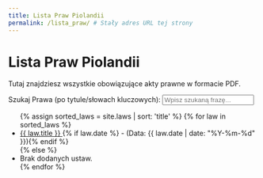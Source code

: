 ```yaml
---
title: Lista Praw Piolandii
permalink: /lista_praw/ # Stały adres URL tej strony
---
```


# Lista Praw Piolandii

Tutaj znajdziesz wszystkie obowiązujące akty prawne w formacie PDF.

<div class="search-container">
  <label for="law-search">Szukaj Prawa (po tytule/słowach kluczowych):</label>
  <input type="text" id="law-search" placeholder="Wpisz szukaną frazę...">
</div>

<ul id="law-list">
  {% assign sorted_laws = site.laws | sort: 'title' %}
  {% for law in sorted_laws %}
    <li data-keywords="{{ law.keywords | downcase }}"> <!-- Dodajemy słowa kluczowe do danych -->
      <a href="{{ law.pdf_url | relative_url }}" target="_blank">
        {{ law.title }}
      </a>
      {% if law.date %} - (Data: {{ law.date | date: "%Y-%m-%d" }}){% endif %}
    </li>
  {% else %}
    <li>Brak dodanych ustaw.</li>
  {% endfor %}
</ul>

<script>
  const searchInput = document.getElementById('law-search');
  const lawList = document.getElementById('law-list');
  const listItems = lawList.getElementsByTagName('li');

  searchInput.addEventListener('keyup', function() {
    const filter = searchInput.value.toLowerCase().trim();
    for (let i = 0; i < listItems.length; i++) {
      const item = listItems[i];
      const link = item.getElementsByTagName('a')[0];
      const keywords = item.getAttribute('data-keywords') || ''; // Pobieramy słowa kluczowe
      if (link) {
        const title = link.textContent || link.innerText;
        // Sprawdzamy czy fraza pasuje do tytułu LUB słów kluczowych
        if (title.toLowerCase().indexOf(filter) > -1 || keywords.indexOf(filter) > -1) {
          item.style.display = "";
        } else {
          item.style.display = "none";
        }
      }
    }
  });
</script>
